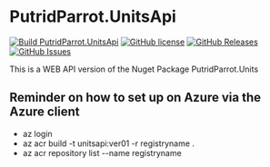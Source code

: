 # PutridParrot.UnitsApi

[![Build PutridParrot.UnitsApi](https://github.com/putridparrot/PutridParrot.UnitsApi/actions/workflows/build.yml/badge.svg)](https://github.com/putridparrot/PutridParrot.UnitsApi/actions/workflows/build.yml)
[![GitHub license](https://img.shields.io/badge/license-MIT-blue.svg)](https://github.com/putridparrot/PutridParrot.UnitsApi/blob/master/LICENSE.md)
[![GitHub Releases](https://img.shields.io/github/release/putridparrot/PutridParrot.UnitsApi.svg)](https://github.com/putridparrot/PutridParrot.UnitsApi/releases)
[![GitHub Issues](https://img.shields.io/github/issues/putridparrot/PutridParrot.UnitsApi.svg)](https://github.com/putridparrot/PutridParrot.UnitsApi/issues)


This is a WEB API version of the Nuget Package PutridParrot.Units

## Reminder on how to set up on Azure via the Azure client

* az login
* az acr build -t unitsapi:ver01 -r registryname .
* az acr repository list --name registryname
